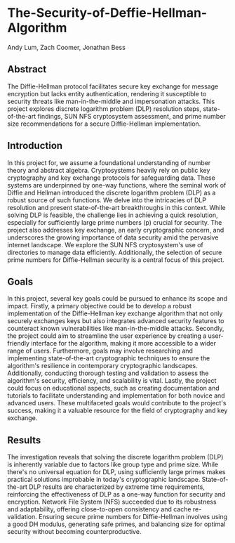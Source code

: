 # The-Security-of-Deffie-Hellman-Algorithm
Andy Lum, Zach Coomer, Jonathan Bess

## Abstract
The Diffie-Hellman protocol facilitates secure key exchange for message encryption but lacks entity authentication, rendering it susceptible to security threats like man-in-the-middle and impersonation attacks. This project explores discrete logarithm problem (DLP) resolution steps, state-of-the-art findings, SUN NFS cryptosystem assessment, and prime number size recommendations for a secure Diffie-Hellman implementation.

## Introduction
In this project for, we assume a foundational understanding of number theory and abstract algebra. Cryptosystems heavily rely on public key cryptography and key exchange protocols for safeguarding data. These systems are underpinned by one-way functions, where the seminal work of Diffie and Hellman introduced the discrete logarithm problem (DLP) as a robust source of such functions. We delve into the intricacies of DLP resolution and present state-of-the-art breakthroughs in this context. While solving DLP is feasible, the challenge lies in achieving a quick resolution, especially for sufficiently large prime numbers (p) crucial for security. The project also addresses key exchange, an early cryptographic concern, and underscores the growing importance of data security amid the pervasive internet landscape. We explore the SUN NFS cryptosystem's use of directories to manage data efficiently. Additionally, the selection of secure prime numbers for Diffie-Hellman security is a central focus of this project.

## Goals
In this project, several key goals could be pursued to enhance its scope and impact. Firstly, a primary objective could be to develop a robust implementation of the Diffie-Hellman key exchange algorithm that not only securely exchanges keys but also integrates advanced security features to counteract known vulnerabilities like man-in-the-middle attacks. Secondly, the project could aim to streamline the user experience by creating a user-friendly interface for the algorithm, making it more accessible to a wider range of users. Furthermore, goals may involve researching and implementing state-of-the-art cryptographic techniques to ensure the algorithm's resilience in contemporary cryptographic landscapes. Additionally, conducting thorough testing and validation to assess the algorithm's security, efficiency, and scalability is vital. Lastly, the project could focus on educational aspects, such as creating documentation and tutorials to facilitate understanding and implementation for both novice and advanced users. These multifaceted goals would contribute to the project's success, making it a valuable resource for the field of cryptography and key exchange.

## Results
The investigation reveals that solving the discrete logarithm problem (DLP) is inherently variable due to factors like group type and prime size. While there's no universal equation for DLP, using sufficiently large primes makes practical solutions improbable in today's cryptographic landscape. State-of-the-art DLP results are characterized by extreme time requirements, reinforcing the effectiveness of DLP as a one-way function for security and encryption. Network File System (NFS) succeeded due to its robustness and adaptability, offering close-to-open consistency and cache re-validation. Ensuring secure prime numbers for Diffie-Hellman involves using a good DH modulus, generating safe primes, and balancing size for optimal security without becoming counterproductive.

